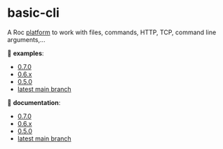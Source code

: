 # basic-cli

A Roc [platform](https://github.com/roc-lang/roc/wiki/Roc-concepts-explained#platform) to work with files, commands, HTTP, TCP, command line arguments,...

:eyes: **examples**:
  - [0.7.0](https://github.com/roc-lang/basic-cli/tree/0.7.0/examples)
  - [0.6.x](https://github.com/roc-lang/basic-cli/tree/0.6.2/examples)
  - [0.5.0](https://github.com/roc-lang/basic-cli/tree/0.5.0/examples)
  - [latest main branch](https://github.com/roc-lang/basic-cli/tree/main/examples)

:book: **documentation**:
  - [0.7.0](https://www.roc-lang.org/packages/basic-cli/0.7.0)
  - [0.6.x](https://www.roc-lang.org/packages/basic-cli/0.6.2)
  - [0.5.0](https://www.roc-lang.org/packages/basic-cli/0.5.0)
  - [latest main branch](https://www.roc-lang.org/packages/basic-cli)
